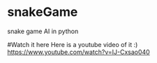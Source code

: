 # snakeGame
snake game AI in python

#Watch it here
Here is a youtube video of it :) 
https://www.youtube.com/watch?v=IJ-Cxsao040
